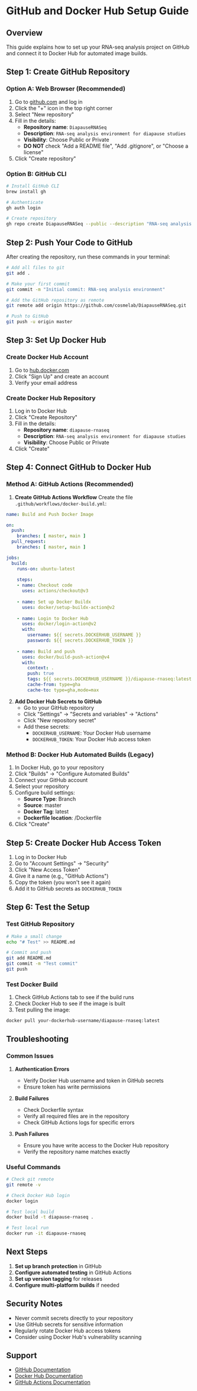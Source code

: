 # GitHub and Docker Hub Setup Guide

## Overview
This guide explains how to set up your RNA-seq analysis project on GitHub and connect it to Docker Hub for automated image builds.

## Step 1: Create GitHub Repository

### Option A: Web Browser (Recommended)
1. Go to [github.com](https://github.com) and log in
2. Click the "+" icon in the top right corner
3. Select "New repository"
4. Fill in the details:
   - **Repository name**: `DiapauseRNASeq`
   - **Description**: `RNA-seq analysis environment for diapause studies`
   - **Visibility**: Choose Public or Private
   - **DO NOT** check "Add a README file", "Add .gitignore", or "Choose a license"
5. Click "Create repository"

### Option B: GitHub CLI
```bash
# Install GitHub CLI
brew install gh

# Authenticate
gh auth login

# Create repository
gh repo create DiapauseRNASeq --public --description "RNA-seq analysis environment" --source=. --remote=origin --push
```

## Step 2: Push Your Code to GitHub

After creating the repository, run these commands in your terminal:

```bash
# Add all files to git
git add .

# Make your first commit
git commit -m "Initial commit: RNA-seq analysis environment"

# Add the GitHub repository as remote
git remote add origin https://github.com/cosmelab/DiapauseRNASeq.git

# Push to GitHub
git push -u origin master
```

## Step 3: Set Up Docker Hub

### Create Docker Hub Account
1. Go to [hub.docker.com](https://hub.docker.com)
2. Click "Sign Up" and create an account
3. Verify your email address

### Create Docker Hub Repository
1. Log in to Docker Hub
2. Click "Create Repository"
3. Fill in the details:
   - **Repository name**: `diapause-rnaseq`
   - **Description**: `RNA-seq analysis environment for diapause studies`
   - **Visibility**: Choose Public or Private
4. Click "Create"

## Step 4: Connect GitHub to Docker Hub

### Method A: GitHub Actions (Recommended)

1. **Create GitHub Actions Workflow**
   Create the file `.github/workflows/docker-build.yml`:

```yaml
name: Build and Push Docker Image

on:
  push:
    branches: [ master, main ]
  pull_request:
    branches: [ master, main ]

jobs:
  build:
    runs-on: ubuntu-latest
    
    steps:
    - name: Checkout code
      uses: actions/checkout@v3
      
    - name: Set up Docker Buildx
      uses: docker/setup-buildx-action@v2
      
    - name: Login to Docker Hub
      uses: docker/login-action@v2
      with:
        username: ${{ secrets.DOCKERHUB_USERNAME }}
        password: ${{ secrets.DOCKERHUB_TOKEN }}
        
    - name: Build and push
      uses: docker/build-push-action@v4
      with:
        context: .
        push: true
        tags: ${{ secrets.DOCKERHUB_USERNAME }}/diapause-rnaseq:latest
        cache-from: type=gha
        cache-to: type=gha,mode=max
```

2. **Add Docker Hub Secrets to GitHub**
   - Go to your GitHub repository
   - Click "Settings" → "Secrets and variables" → "Actions"
   - Click "New repository secret"
   - Add these secrets:
     - `DOCKERHUB_USERNAME`: Your Docker Hub username
     - `DOCKERHUB_TOKEN`: Your Docker Hub access token

### Method B: Docker Hub Automated Builds (Legacy)
1. In Docker Hub, go to your repository
2. Click "Builds" → "Configure Automated Builds"
3. Connect your GitHub account
4. Select your repository
5. Configure build settings:
   - **Source Type**: Branch
   - **Source**: master
   - **Docker Tag**: latest
   - **Dockerfile location**: /Dockerfile
6. Click "Create"

## Step 5: Create Docker Hub Access Token

1. Log in to Docker Hub
2. Go to "Account Settings" → "Security"
3. Click "New Access Token"
4. Give it a name (e.g., "GitHub Actions")
5. Copy the token (you won't see it again)
6. Add it to GitHub secrets as `DOCKERHUB_TOKEN`

## Step 6: Test the Setup

### Test GitHub Repository
```bash
# Make a small change
echo "# Test" >> README.md

# Commit and push
git add README.md
git commit -m "Test commit"
git push
```

### Test Docker Build
1. Check GitHub Actions tab to see if the build runs
2. Check Docker Hub to see if the image is built
3. Test pulling the image:
```bash
docker pull your-dockerhub-username/diapause-rnaseq:latest
```

## Troubleshooting

### Common Issues

1. **Authentication Errors**
   - Verify Docker Hub username and token in GitHub secrets
   - Ensure token has write permissions

2. **Build Failures**
   - Check Dockerfile syntax
   - Verify all required files are in the repository
   - Check GitHub Actions logs for specific errors

3. **Push Failures**
   - Ensure you have write access to the Docker Hub repository
   - Verify the repository name matches exactly

### Useful Commands

```bash
# Check git remote
git remote -v

# Check Docker Hub login
docker login

# Test local build
docker build -t diapause-rnaseq .

# Test local run
docker run -it diapause-rnaseq
```

## Next Steps

1. **Set up branch protection** in GitHub
2. **Configure automated testing** in GitHub Actions
3. **Set up version tagging** for releases
4. **Configure multi-platform builds** if needed

## Security Notes

- Never commit secrets directly to your repository
- Use GitHub secrets for sensitive information
- Regularly rotate Docker Hub access tokens
- Consider using Docker Hub's vulnerability scanning

## Support

- [GitHub Documentation](https://docs.github.com/)
- [Docker Hub Documentation](https://docs.docker.com/docker-hub/)
- [GitHub Actions Documentation](https://docs.github.com/en/actions) 